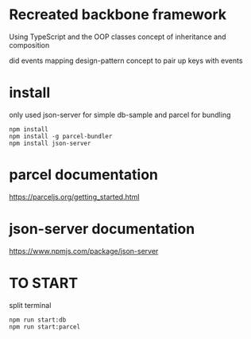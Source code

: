 # Recreated backbone framework

Using TypeScript and the OOP classes concept of inheritance and composition

did events mapping design-pattern concept to pair up keys with events

# install

only used json-server for simple db-sample
and parcel for bundling

```
npm install
npm install -g parcel-bundler
npm install json-server
```

# parcel documentation

https://parceljs.org/getting_started.html

# json-server documentation

https://www.npmjs.com/package/json-server

# TO START

split terminal

```
npm run start:db
npm run start:parcel
```
